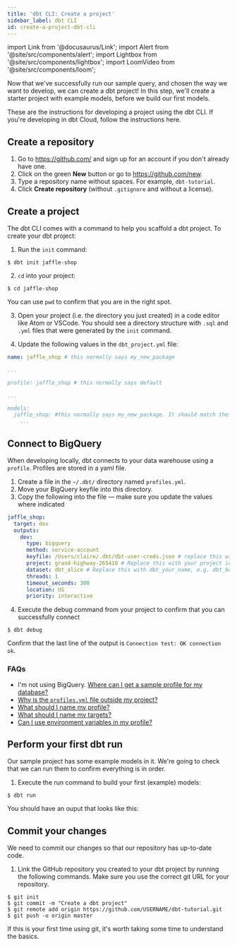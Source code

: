 ```yaml
---
title: 'dbt CLI: Create a project'
sidebar_label: dbt CLI
id: create-a-project-dbt-cli
---
```


import Link from '@docusaurus/Link';
import Alert from '@site/src/components/alert';
import Lightbox from '@site/src/components/lightbox';
import LoomVideo from '@site/src/components/loom';

Now that we've successfully run our sample query, and chosen the way we want to
develop, we can create a dbt project! In this step, we'll create a starter project
with example models, before we build our first models.

<Alert type="info">
These are the instructions for developing a project using the dbt CLI. If
you're developing in dbt Cloud, follow the instructions <Link to="/docs/tutorial/create-a-project-dbt-cloud">here</Link>.
</Alert>

## Create a repository
<LoomVideo id="afe148aeab5e4279a2ca310251ea20a6" />

1. Go to https://github.com/ and sign up for an account if you don't already have one.
2. Click on the green **New** button or go to https://github.com/new.
3. Type a repository name without spaces. For example, `dbt-tutorial`.
4. Click **Create repository** (without `.gitignore` and without a license).

<Lightbox src="/img/create-github-repo.png" title="Create a GitHub repo" />


## Create a project
<LoomVideo id="f36152340ccc41e8be517eb295c4d6f1" />

The dbt CLI comes with a command to help you scaffold a dbt project. To create
your dbt project:
1. Run the `init` command:
```shell-session
$ dbt init jaffle-shop
```
2. `cd` into your project:
```shell-session
$ cd jaffle-shop
```
You can use `pwd` to confirm that you are in the right spot.

3. Open your project (i.e. the directory you just created) in a code editor like
Atom or VSCode. You should see a directory structure with `.sql` and `.yml` files
that were generated by the `init` command.

4. Update the following values in the `dbt_project.yml` file:
```yaml
name: jaffle_shop # this normally says my_new_package

...

profile: jaffle_shop # this normally says default

...

models:
  jaffle_shop: #this normally says my_new_package. It should match the value for `name:`
    ...
```

## Connect to BigQuery
When developing locally, dbt connects to your data warehouse using a `profile`.
Profiles are stored in a yaml file.
1. Create a file in the `~/.dbt/` directory named `profiles.yml`.
2. Move your BigQuery keyfile into this directory.
3. Copy the following into the file — make sure you update the values where
indicated
```yaml
jaffle_shop:
  target: dev
  outputs:
    dev:
      type: bigquery
      method: service-account
      keyfile: /Users/claire/.dbt/dbt-user-creds.json # replace this with the full path to your keyfile
      project: grand-highway-265418 # Replace this with your project id
      dataset: dbt_alice # Replace this with dbt_your_name, e.g. dbt_bob
      threads: 1
      timeout_seconds: 300
      location: US
      priority: interactive
```

4. Execute the debug command from your project to confirm that you can successfully
connect
```shell-session
$ dbt debug
```
Confirm that the last line of the output is `Connection test: OK connection ok`.

<Lightbox src="/img/successful-dbt-debug.png" title="A successful dbt debug command" />

### FAQs
* I'm not using BigQuery. [Where can I get a sample profile for my database?](faqs/sample-profiles)
* [Why is the `profiles.yml` file outside my project?](faqs/separate-profile)
* [What should I name my profile?](faqs/profile-name)
* [What should I name my targets?](faqs/target-names)
* [Can I use environment variables in my profile?](faqs/profile-env-vars)


## Perform your first dbt run
Our sample project has some example models in it. We're going to check that we
can run them to confirm everything is in order.
1. Execute the run command to build your first (example) models:
```shell-session
$ dbt run
```
You should have an ouput that looks like this:

<Lightbox src="/img/successful-dbt-run.png" title="A successful dbt run command" />

## Commit your changes
We need to commit our changes so that our repository has up-to-date code.
<LoomVideo id="a39753e4ce5647b2be4e5331788bab91" />

1. Link the GitHub repository you created to your dbt project by running the following
commands. Make sure you use the correct git URL for your repository.
```shell-session
$ git init
$ git commit -m "Create a dbt project"
$ git remote add origin https://github.com/USERNAME/dbt-tutorial.git
$ git push -u origin master
```


<Alert type="info">
If this is your first time using git, it's worth taking some time to understand the basics.
</Alert>
